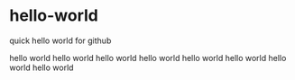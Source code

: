 # hello-world
quick hello world for github

hello world hello world hello world hello world hello world hello world hello world hello world
